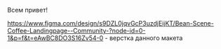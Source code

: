 Всем привет!

https://www.figma.com/design/s9DZL0jqvGcP3uzdjEijKT/Bean-Scene-Coffee-Landingpage--Community-?node-id=0-1&p=f&t=eAwBC8DO3S16Zv54-0 - верстка данного макета
